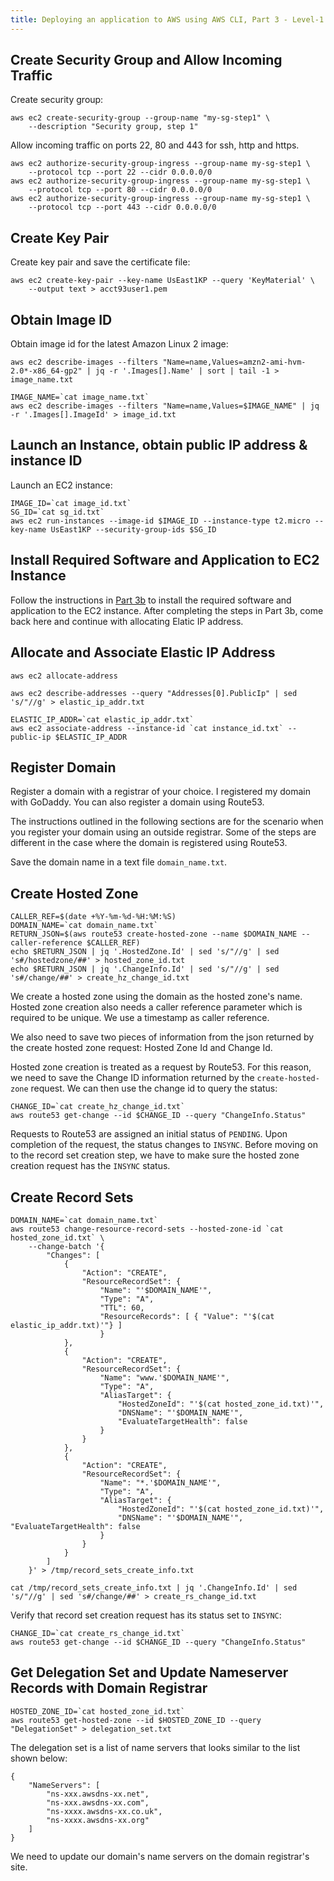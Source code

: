 ```yaml
---
title: Deploying an application to AWS using AWS CLI, Part 3 - Level-1 Architecture
---
```


## Create Security Group and Allow Incoming Traffic

Create security group:

```
aws ec2 create-security-group --group-name "my-sg-step1" \
    --description "Security group, step 1"
```

Allow incoming traffic on ports 22, 80 and 443 for ssh, http and https.

```
aws ec2 authorize-security-group-ingress --group-name my-sg-step1 \
    --protocol tcp --port 22 --cidr 0.0.0.0/0
aws ec2 authorize-security-group-ingress --group-name my-sg-step1 \
    --protocol tcp --port 80 --cidr 0.0.0.0/0
aws ec2 authorize-security-group-ingress --group-name my-sg-step1 \
    --protocol tcp --port 443 --cidr 0.0.0.0/0
```


## Create Key Pair

Create key pair and save the certificate file:

```
aws ec2 create-key-pair --key-name UsEast1KP --query 'KeyMaterial' \
    --output text > acct93user1.pem
```

## Obtain Image ID

Obtain image id for the latest Amazon Linux 2 image:

```
aws ec2 describe-images --filters "Name=name,Values=amzn2-ami-hvm-2.0*-x86_64-gp2" | jq -r '.Images[].Name' | sort | tail -1 > image_name.txt

IMAGE_NAME=`cat image_name.txt`
aws ec2 describe-images --filters "Name=name,Values=$IMAGE_NAME" | jq -r '.Images[].ImageId' > image_id.txt
```

## Launch an Instance, obtain public IP address & instance ID

Launch an EC2 instance:

```
IMAGE_ID=`cat image_id.txt`
SG_ID=`cat sg_id.txt`
aws ec2 run-instances --image-id $IMAGE_ID --instance-type t2.micro --key-name UsEast1KP --security-group-ids $SG_ID
```

## Install Required Software and Application to EC2 Instance

Follow the instructions in [Part 3b]() to install the required software and application to the EC2 instance. After completing the steps in Part 3b, come back here and continue with allocating Elatic IP address.

## Allocate and Associate Elastic IP Address

```
aws ec2 allocate-address

aws ec2 describe-addresses --query "Addresses[0].PublicIp" | sed 's/"//g' > elastic_ip_addr.txt

ELASTIC_IP_ADDR=`cat elastic_ip_addr.txt`
aws ec2 associate-address --instance-id `cat instance_id.txt` --public-ip $ELASTIC_IP_ADDR
```

## Register Domain

Register a domain with a registrar of your choice. I registered my domain with GoDaddy.
You can also register a domain using Route53.


The instructions outlined in the following sections are for the scenario when you register
your domain using an outside registrar. Some of the steps are different in the case where
the domain is registered using Route53.

Save the domain name in a text file `domain_name.txt`.

## Create Hosted Zone

```
CALLER_REF=$(date +%Y-%m-%d-%H:%M:%S)
DOMAIN_NAME=`cat domain_name.txt`
RETURN_JSON=$(aws route53 create-hosted-zone --name $DOMAIN_NAME --caller-reference $CALLER_REF)
echo $RETURN_JSON | jq '.HostedZone.Id' | sed 's/"//g' | sed 's#/hostedzone/##' > hosted_zone_id.txt
echo $RETURN_JSON | jq '.ChangeInfo.Id' | sed 's/"//g' | sed 's#/change/##' > create_hz_change_id.txt
```

We create a hosted zone using the domain as the hosted zone's name. Hosted zone creation
also needs a caller reference parameter which is required to be unique. We use a timestamp
as caller reference.

We also need to save two pieces of information from the json returned by the create
hosted zone request: Hosted Zone Id and Change Id.

Hosted zone creation is treated as a request by Route53. For this reason, we need to save
the Change ID information returned by the `create-hosted-zone` request. We can then use the
change id to query the status:

```
CHANGE_ID=`cat create_hz_change_id.txt`
aws route53 get-change --id $CHANGE_ID --query "ChangeInfo.Status"
```

Requests to Route53 are assigned an initial status of `PENDING`. Upon completion of the
request, the status changes to `INSYNC`. Before moving on to the record set creation step,
we have to make sure the hosted zone creation request has the `INSYNC` status.

## Create Record Sets

```
DOMAIN_NAME=`cat domain_name.txt`
aws route53 change-resource-record-sets --hosted-zone-id `cat hosted_zone_id.txt` \
    --change-batch '{
        "Changes": [
            {
                "Action": "CREATE",
                "ResourceRecordSet": {
                    "Name": "'$DOMAIN_NAME'",
                    "Type": "A",
                    "TTL": 60,
                    "ResourceRecords": [ { "Value": "'$(cat elastic_ip_addr.txt)'"} ]
                    }
            },
            {
                "Action": "CREATE",
                "ResourceRecordSet": {
                    "Name": "www.'$DOMAIN_NAME'",
                    "Type": "A",
                    "AliasTarget": {
                        "HostedZoneId": "'$(cat hosted_zone_id.txt)'",
                        "DNSName": "'$DOMAIN_NAME'",
                        "EvaluateTargetHealth": false
                    }
                }
            },
            {
                "Action": "CREATE",
                "ResourceRecordSet": {
                    "Name": "*.'$DOMAIN_NAME'",
                    "Type": "A",
                    "AliasTarget": {
                        "HostedZoneId": "'$(cat hosted_zone_id.txt)'",
                        "DNSName": "'$DOMAIN_NAME'", "EvaluateTargetHealth": false
                    }
                }
            }
        ]
    }' > /tmp/record_sets_create_info.txt

cat /tmp/record_sets_create_info.txt | jq '.ChangeInfo.Id' | sed 's/"//g' | sed 's#/change/##' > create_rs_change_id.txt
```

Verify that record set creation request has its status set to `INSYNC`:

```
CHANGE_ID=`cat create_rs_change_id.txt`
aws route53 get-change --id $CHANGE_ID --query "ChangeInfo.Status"
```

## Get Delegation Set and Update Nameserver Records with Domain Registrar

```
HOSTED_ZONE_ID=`cat hosted_zone_id.txt`
aws route53 get-hosted-zone --id $HOSTED_ZONE_ID --query "DelegationSet" > delegation_set.txt
```

The delegation set is a list of name servers that looks similar to the list shown below:

```
{
    "NameServers": [
        "ns-xxx.awsdns-xx.net",
        "ns-xxx.awsdns-xx.com",
        "ns-xxxx.awsdns-xx.co.uk",
        "ns-xxxx.awsdns-xx.org"
    ]
}
```

We need to update our domain's name servers on the domain registrar's site.
